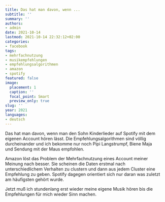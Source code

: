 ```yaml
---
title: Das hat man davon, wenn ...
subtitle: ''
summary: ''
authors:
- admin
date: 2021-10-14
lastmod: 2021-10-14 22:32:12+02:00
categories:
- facebook
tags:
- mehrfachnutzung
- musikempfehlungen
- empfehlungsalgorithmen
- amazon
- spotify
featured: false
image:
  placement: 1
  caption: ''
  focal_point: Smart
  preview_only: true
slug: ''
year: 2021
languages:
- deutsch
---
```


Das hat man davon, wenn man den Sohn Kinderlieder auf Spotify mit dem eigenen Account hören lässt. Die Empfehlungsalgorithmen sind völlig durcheinander und ich bekomme nur noch Pipi Langstrumpf, Biene Maja und Sendung mit der Maus empfohlen. 

Amazon löst das Problem der Mehrfachnutzung eines Account meiner Meinung nach besser. Sie scheinen die Daten erstmal
 nach unterschiedlichem Verhalten zu clustern und dann aus jedem Cluster eine Empfehlung zu geben. Spotify dagegen orientiert sich nur daran was zuletzt am häufigsten gehört wurde. 

Jetzt muß ich stundenlang erst wieder meine eigene Musik hören bis die Empfehlungen für mich wieder Sinn machen.